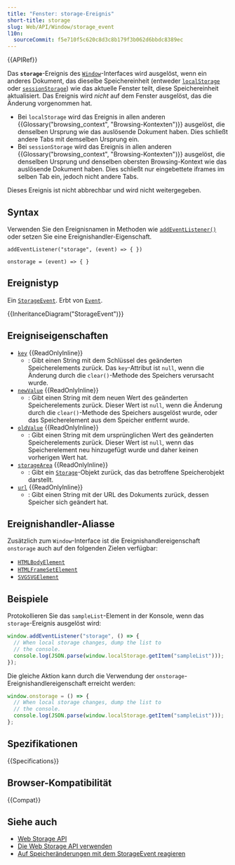 ```yaml
---
title: "Fenster: storage-Ereignis"
short-title: storage
slug: Web/API/Window/storage_event
l10n:
  sourceCommit: f5e710f5c620c8d3c8b179f3b062d6bbdc8389ec
---
```


{{APIRef}}

Das **`storage`**-Ereignis des [`Window`](/de/docs/Web/API/Window)-Interfaces wird ausgelöst, wenn ein anderes Dokument, das dieselbe Speichereinheit (entweder [`localStorage`](/de/docs/Web/API/Window/localStorage) oder [`sessionStorage`](/de/docs/Web/API/Window/sessionStorage)) wie das aktuelle Fenster teilt, diese Speichereinheit aktualisiert. Das Ereignis wird _nicht_ auf dem Fenster ausgelöst, das die Änderung vorgenommen hat.

- Bei `localStorage` wird das Ereignis in allen anderen {{Glossary("browsing_context", "Browsing-Kontexten")}} ausgelöst, die denselben Ursprung wie das auslösende Dokument haben. Dies schließt andere Tabs mit demselben Ursprung ein.
- Bei `sessionStorage` wird das Ereignis in allen anderen {{Glossary("browsing_context", "Browsing-Kontexten")}} ausgelöst, die denselben Ursprung und denselben obersten Browsing-Kontext wie das auslösende Dokument haben. Dies schließt nur eingebettete iframes im selben Tab ein, jedoch nicht andere Tabs.

Dieses Ereignis ist nicht abbrechbar und wird nicht weitergegeben.

## Syntax

Verwenden Sie den Ereignisnamen in Methoden wie [`addEventListener()`](/de/docs/Web/API/EventTarget/addEventListener) oder setzen Sie eine Ereignishandler-Eigenschaft.

```js-nolint
addEventListener("storage", (event) => { })

onstorage = (event) => { }
```

## Ereignistyp

Ein [`StorageEvent`](/de/docs/Web/API/StorageEvent). Erbt von [`Event`](/de/docs/Web/API/Event).

{{InheritanceDiagram("StorageEvent")}}

## Ereigniseigenschaften

- [`key`](/de/docs/Web/API/StorageEvent/key) {{ReadOnlyInline}}
  - : Gibt einen String mit dem Schlüssel des geänderten Speicherelements zurück.
    Das `key`-Attribut ist `null`, wenn die Änderung durch die `clear()`-Methode des Speichers verursacht wurde.
- [`newValue`](/de/docs/Web/API/StorageEvent/newValue) {{ReadOnlyInline}}
  - : Gibt einen String mit dem neuen Wert des geänderten Speicherelements zurück.
    Dieser Wert ist `null`, wenn die Änderung durch die `clear()`-Methode des Speichers ausgelöst wurde,
    oder das Speicherelement aus dem Speicher entfernt wurde.
- [`oldValue`](/de/docs/Web/API/StorageEvent/oldValue) {{ReadOnlyInline}}
  - : Gibt einen String mit dem ursprünglichen Wert des geänderten Speicherelements zurück.
    Dieser Wert ist `null`, wenn das Speicherelement neu hinzugefügt wurde
    und daher keinen vorherigen Wert hat.
- [`storageArea`](/de/docs/Web/API/StorageEvent/storageArea) {{ReadOnlyInline}}
  - : Gibt ein [`Storage`](/de/docs/Web/API/Storage)-Objekt zurück, das das betroffene Speicherobjekt darstellt.
- [`url`](/de/docs/Web/API/StorageEvent/url) {{ReadOnlyInline}}
  - : Gibt einen String mit der URL des Dokuments zurück, dessen Speicher sich geändert hat.

## Ereignishandler-Aliasse

Zusätzlich zum `Window`-Interface ist die Ereignishandlereigenschaft `onstorage` auch auf den folgenden Zielen verfügbar:

- [`HTMLBodyElement`](/de/docs/Web/API/HTMLBodyElement)
- [`HTMLFrameSetElement`](/de/docs/Web/API/HTMLFrameSetElement)
- [`SVGSVGElement`](/de/docs/Web/API/SVGSVGElement)

## Beispiele

Protokollieren Sie das `sampleList`-Element in der Konsole, wenn das `storage`-Ereignis ausgelöst wird:

```js
window.addEventListener("storage", () => {
  // When local storage changes, dump the list to
  // the console.
  console.log(JSON.parse(window.localStorage.getItem("sampleList")));
});
```

Die gleiche Aktion kann durch die Verwendung der `onstorage`-Ereignishandlereigenschaft erreicht werden:

```js
window.onstorage = () => {
  // When local storage changes, dump the list to
  // the console.
  console.log(JSON.parse(window.localStorage.getItem("sampleList")));
};
```

## Spezifikationen

{{Specifications}}

## Browser-Kompatibilität

{{Compat}}

## Siehe auch

- [Web Storage API](/de/docs/Web/API/Web_Storage_API)
- [Die Web Storage API verwenden](/de/docs/Web/API/Web_Storage_API/Using_the_Web_Storage_API)
- [Auf Speicheränderungen mit dem StorageEvent reagieren](/de/docs/Web/API/Web_Storage_API/Using_the_Web_Storage_API#responding_to_storage_changes_with_the_storageevent)
